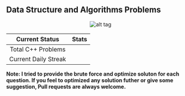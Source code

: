## Data Structure and Algorithms Problems

<center>

![alt tag](https://i.ibb.co/Bn4S3Fk/A-Little-Progress-Each-Day-Adds-Up-to-Big-Result.jpg)

| Current Status|     Stats     |
| :------------: | :----------: |
| Total C++ Problems |  |
| Current Daily Streak|  |

</center>

**Note: I tried to provide the brute force and optimize soluton for each question. If you feel to optimized any solution futher or give some suggestion, Pull requests are always welcome.**
